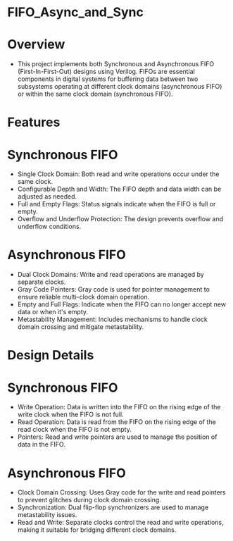 # FIFO_Async_and_Sync

# Overview
- This project implements both Synchronous and Asynchronous FIFO (First-In-First-Out) designs using Verilog. FIFOs are essential components in digital systems for buffering data between two subsystems operating at different clock domains (asynchronous FIFO) or within the same clock domain (synchronous FIFO).

# Features
# Synchronous FIFO
- Single Clock Domain: Both read and write operations occur under the same clock.
- Configurable Depth and Width: The FIFO depth and data width can be adjusted as needed.
- Full and Empty Flags: Status signals indicate when the FIFO is full or empty.
- Overflow and Underflow Protection: The design prevents overflow and underflow conditions.
# Asynchronous FIFO
- Dual Clock Domains: Write and read operations are managed by separate clocks.
- Gray Code Pointers: Gray code is used for pointer management to ensure reliable multi-clock domain operation.
- Empty and Full Flags: Indicate when the FIFO can no longer accept new data or when it's empty.
- Metastability Management: Includes mechanisms to handle clock domain crossing and mitigate metastability.

# Design Details
# Synchronous FIFO
- Write Operation: Data is written into the FIFO on the rising edge of the write clock when the FIFO is not full.
- Read Operation: Data is read from the FIFO on the rising edge of the read clock when the FIFO is not empty.
- Pointers: Read and write pointers are used to manage the position of data in the FIFO.
# Asynchronous FIFO
- Clock Domain Crossing: Uses Gray code for the write and read pointers to prevent glitches during clock domain crossing.
- Synchronization: Dual flip-flop synchronizers are used to manage metastability issues.
- Read and Write: Separate clocks control the read and write operations, making it suitable for bridging different clock domains.